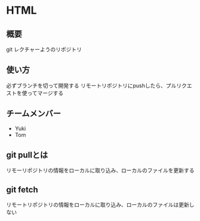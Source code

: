 # HTML


## 概要
git レクチャーようのリポジトリ


## 使い方
必ずブランチを切って開発する
リモートリポジトリにpushしたら、プルリクエストを使ってマージする

## チームメンバー
* Yuki
* Tom

## git pullとは
リモーリポジトリの情報をローカルに取り込み、ローカルのファイルを更新する
## git fetch
リモートリポジトリの情報をローカルに取り込み、ローカルのファイルは更新しない
